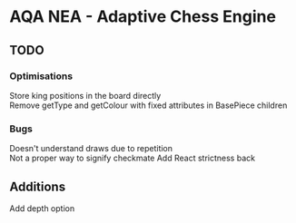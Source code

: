 # AQA NEA - Adaptive Chess Engine

## TODO
### Optimisations
Store king positions in the board directly  
Remove getType and getColour with fixed attributes in BasePiece children  

### Bugs
Doesn't understand draws due to repetition  
Not a proper way to signify checkmate
Add React strictness back

## Additions
Add depth option